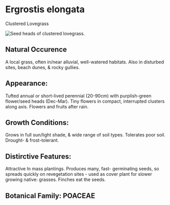 # Ergrostis elongata
Clustered Lovegrass

![Seed heads of clustered lovegrass.](images/eragrostis-eIongta-IMG_7067.jpg)
## Natural Occurence
A local grass, often in/near alluvial, well-watered habitats. Also in disturbed sites, beach dunes, & rocky gullies.
## Appearance:
Tufted annual or short-lived perennial (20-90cm) with purplish-green flower/seed heads (Dec-Mar). Tiny flowers in compact, interrupted clusters along axis. Flowers and fruits after rain.
## Growth Conditions:
Grows in full sun/light shade, & wide range of soil types. Tolerates poor soil. Drought- & frost-tolerant.
## Distirctive Features: 
Attractive In mass plantings. Produces many, fast- germinating seeds, so spreads quickly on revegetation sites - used as cover plant for slower growing native: grasses. Finches eat the seeds. 
## Botanical Family: POACEAE

